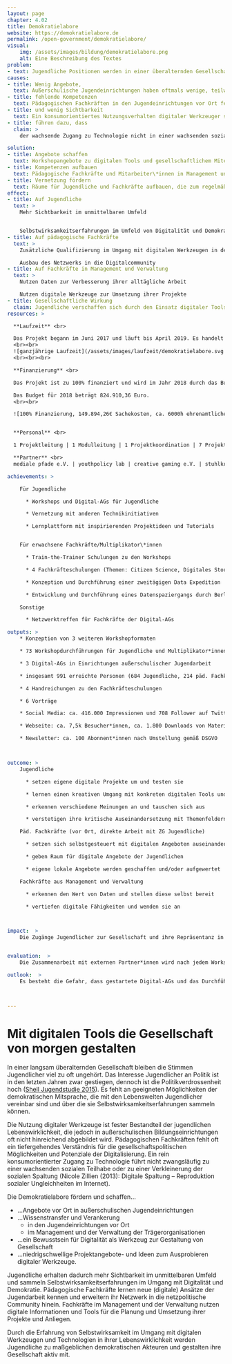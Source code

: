 ```yaml
---
layout: page
chapter: 4.02
title: Demokratielabore
website: https://demokratielabore.de
permalink: /open-government/demokratielabore/
visual:
    img: /assets/images/bildung/demokratielabore.png
    alt: Eine Beschreibung des Textes
problem:
- text: Jugendliche Positionen werden in einer überalternden Gesellschaft nicht ausreichend wahrgenommen, was zu Politikverdrossenheit führt.
causes:
- title: Wenig Angebote,
  text: Außerschulische Jugendeinrichtungen haben oftmals wenige, teilweise gar keine Angebote mit digital-politischem Schwerpunkt in ihrem Programm
- title: fehlende Kompetenzen
  text: Pädagogischen Fachkräften in den Jugendeinrichtungen vor Ort fehlt oft ein tiefergehendes Verständnis für die gesellschaftspolitischen Möglichkeiten und Potenziale der Digitalisierung.
- title: und wenig Sichtbarkeit
  text: Ein konsumorientiertes Nutzungsverhalten digitaler Werkzeuger steht einem kreativ-schaffenden gegenüber und verhindert die eigene Wahrnehmung im digitalen wie analogen Raum durch andere
- title: führen dazu, dass
  claim: >
    der wachsende Zugang zu Technologie nicht in einer wachsenden sozialen Teilhabe mündet.

solution:
- title: Angebote schaffen
  text: Workshopangebote zu digitalen Tools und gesellschaftlichem Miteinander in Jugendeinrichtungen schaffen und zu eigenen Projekten anregen
- title: Kompetenzen aufbauen
  text: Pädagogische Fachkräfte und Mitarbeiter\*innen in Management und Verwaltung zum Einsatz und zur Kontextualisierung digitaler Werkzeuge in ihrer täglichen Arbeit qualifizieren
- title: Vernetzung fördern
  text: Räume für Jugendliche und Fachkräfte aufbauen, die zum regelmäßig Austausch einalden und durch eine Unterstützungsstruktur getragen werden
effect:
- title: Auf Jugendliche
  text: >
    Mehr Sichtbarkeit im unmittelbaren Umfeld


    Selbstwirksamkeitserfahrungen im Umfeld von Digitalität und Demokratie
- title: Auf pädagogische Fachkräfte
  text: >
    Zusätzliche Qualifizierung im Umgang mit digitalen Werkzeugen in der Jugendarbeit

    Ausbau des Netzwerks in die Digitalcommunity
- title: Auf Fachkräfte in Management und Verwaltung
  text: >
    Nutzen Daten zur Verbesserung ihrer alltägliche Arbeit

    Nutzen digitale Werkzeuge zur Umsetzung ihrer Projekte
- title: Gesellschaftliche Wirkung
  claim: Jugendliche verschaffen sich durch den Einsatz digitaler Tools Sichtbarkeit und gestalten ihre Gesellschaft aktiv mit.
resources: >

  **Laufzeit** <br>

  Das Projekt begann im Juni 2017 ​und läuft bis ​April 2019. Es handelt sich damit für 2018 um eine ganzjährige Laufzeit.
  <br><br>
  ![ganzjährige Laufzeit](/assets/images/laufzeit/demokratielabore.svg "Laufzeit Demokratielabore")
  <br><br><br>

  **Finanzierung** <br>

  Das Projekt ist zu 100% finanziert und wird im Jahr 2018 durch das Bundesministerium für Familie, Senioren, Frauen und Jugend (2017/18) und die Bundeszentrale für politische Bildung (2018/19) gefördert.

  Das Budget für 2018 beträgt 824.910,36 Euro.
  <br><br>

  ![100% Finanzierung, 149.894,26€ Sachekosten, ca. 6000h ehrenamtliche Arbeit durch Mentorinnen](/assets/images/finanzierung/demokratielabore.svg "Finanzierung Demokratielabore")<br><br>


  **Personal** <br>

  1 Projektleitung | 1 Modulleitung | 1 Projektkoordination | 7 Projekt- und Juniorprojektmanagement | 1 Tech Lead | 1 Design Lead | 1 Modulmanagement | 2 Softwareentwicklerinnen | 2 studentische Mitarbeiterinnen | 1 Bundesfreiwilligendienstleistender | 1 Supervision & Intervision<br><br>

  **Partner** <br>
  mediale pfade e.V. | youthpolicy lab | creative gaming e.V. | stuhlkreis_revolte

achievements: >

    Für Jugendliche

      * Workshops und Digital-AGs für Jugendliche

      * Vernetzung mit anderen Technikinitiativen

      * Lernplattform mit inspirierenden Projektideen und Tutorials


    Für erwachsene Fachkräfte/Multiplikator\*innen

      * Train-the-Trainer Schulungen zu den Workshops

      * 4 Fachkräfteschulungen (Themen: Citizen Science, Digitales Storytelling, Offene Daten in der Jugendarbeit, Twitterdebatten analysieren)

      * Konzeption und Durchführung einer zweitägigen Data Expedition

      * Entwicklung und Durchführung eines Datenspaziergangs durch Berlin inkl. Web-App

    Sonstige

      * Netzwerktreffen für Fachkräfte der Digital-AGs

outputs: >
    * Konzeption von 3 weiteren Workshopformaten

    * 73 Workshopdurchführungen für Jugendliche und Multiplikator*innen

    * 3 Digital-AGs in Einrichtungen außerschulischer Jugendarbeit

    * insgesamt 991 erreichte Personen (684 Jugendliche, 214 päd. Fachkräfte, 93 Fachkräfte aus Management und Verwaltung)

    * 4 Handreichungen zu den Fachkräfteschulungen

    * 6 Vorträge

    * Social Media: ca. 416.000 Impressionen und 708 Follower auf Twitter, 481 Abonnent*innen auf Facebook

    * Webseite: ca. 7,5k Besucher*innen, ca. 1.800 Downloads von Materialien

    * Newsletter: ca. 100 Abonnent*innen nach Umstellung gemäß DSGVO



outcome: >
    Jugendliche

      * setzen eigene digitale Projekte um und testen sie

      * lernen einen kreativen Umgang mit konkreten digitalen Tools und Technik im Internet

      * erkennen verschiedene Meinungen an und tauschen sich aus

      * verstetigen ihre kritische Auseinandersetzung mit Themenfeldern (Peer-to-Peer!)

    Päd. Fachkräfte (vor Ort, direkte Arbeit mit ZG Jugendliche)

      * setzen sich selbstgesteuert mit digitalen Angeboten auseinander

      * geben Raum für digitale Angebote der Jugendlichen

      * eigene lokale Angebote werden geschaffen und/oder aufgewertet

    Fachkräfte aus Management und Verwaltung

      * erkennen den Wert von Daten und stellen diese selbst bereit

      * vertiefen digitale Fähigkeiten und wenden sie an



impact:  >
    Die Zugänge Jugendlicher zur Gesellschaft und ihre Repräsentanz in ihr sind gleichermaßen gegeben. Die Jugendlichen haben eine kritische Haltung und digitale Mündigkeit erworben und setzen diese zur Gestaltung der Gesellschaft ein. Das digitale Ehrenamt wird gestärkt durch seine gesellschaftliche Anerkennung.


evaluation:  >
    Die Zusammenarbeit mit externen Partner*innen wird nach jedem Workshops mittels Feedbackgesprächen evaluiert. In Strategietreffen zum Jahresbeginn wurden Meilensteine geplant und in regelmäßigen Abständen überprüft. Externe Expert\*innen wurden zur Schulung der Mitarbeiter\*innen hinzugezogen.

outlook:  >
    Es besteht die Gefahr, dass gestartete Digital-AGs und das Durchführen von Workshops in Jugendeinrichtungen durch Personalwechsel und personelle Ressourcen nicht nachhaltig weitergeführt werden können. Dem wird versucht, durch das Aufbereiten aller notwendigen Inhalte und Konzepte und durch das Bereitstellen der Lernmaterialien unter freier Lizenz entgegenzuwirken. Workshopkonzepte sind zur Nachnutzung mit detaillierten Erläuterungen aufbereitet und können personenunabhängig umgesetzt werden.



---
```



# Mit digitalen Tools die Gesellschaft von morgen gestalten

In einer langsam überalternden Gesellschaft bleiben die Stimmen Jugendlicher viel zu oft ungehört. Das Interesse Jugendlicher an Politik ist in den letzten Jahren zwar gestiegen, dennoch ist die Politikverdrossenheit hoch ([Shell Jugendstudie 2015](https://www.shell.de/ueber-uns/die-shell-jugendstudie.html)). Es fehlt an geeigneten Möglichkeiten der demokratischen Mitsprache, die mit den Lebenswelten Jugendlicher vereinbar sind und über die sie Selbstwirksamkeitserfahrungen sammeln können.

Die Nutzung digitaler Werkzeuge ist fester Bestandteil der jugendlichen Lebenswirklichkeit, die jedoch in außerschulischen Bildungseinrichtungen oft nicht hinreichend abgebildet wird. Pädagogischen Fachkräften fehlt oft ein tiefergehendes Verständnis für die gesellschaftspolitischen Möglichkeiten und Potenziale der Digitalisierung. Ein rein konsumorientierter Zugang zu Technologie führt nicht zwangsläufig zu einer wachsenden sozialen Teilhabe oder zu einer Verkleinerung der sozialen Spaltung (Nicole Zillien (2013): Digitale Spaltung – Reproduktion sozialer Ungleichheiten im Internet).

Die Demokratielabore fördern und schaffen...
* ...Angebote vor Ort in außerschulischen Jugendeinrichtungen
* ...Wissenstransfer und Verankerung
  * in den Jugendeinrichtungen vor Ort
  * im Management und der Verwaltung der Trägerorganisationen
* ...ein Bewusstsein für Digitalität als Werkzeug zur Gestaltung von Gesellschaft
* ...niedrigschwellige Projektangebote- und Ideen zum Ausprobieren digitaler Werkzeuge.

Jugendliche erhalten dadurch mehr Sichtbarkeit im unmittelbaren Umfeld und sammeln Selbstwirksamkeitserfahrungen im Umgang mit Digitalität und Demokratie. Pädagogische Fachkräfte lernen neue (digitale) Ansätze der Jugendarbeit kennen und erweitern ihr Netzwerk in die netzpolitische Community hinein. Fachkräfte im Management und der Verwaltung nutzen digitale Informationen und Tools für die Planung und Umsetzung ihrer Projekte und Anliegen.

Durch die Erfahrung von Selbstwirksamkeit im Umgang mit digitalen Werkzeugen und Technologien in ihrer Lebenswirklichkeit werden Jugendliche zu maßgeblichen demokratischen Akteuren und gestalten ihre Gesellschaft aktiv mit.
